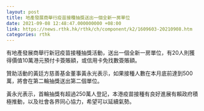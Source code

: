 ```yaml
---
layout: post
title: 地產發展商舉行疫苗接種抽獎送出一個全新一房單位
date: 2021-09-08 12:48:47.000000000 +08:00
link: https://news.rthk.hk/rthk/ch/component/k2/1609603-20210908.htm
categories: rthk
---
```


有地產發展商舉行新冠疫苗接種抽獎活動，送出一個全新一房單位，有20人則獲得價值10萬港元預付卡簽賬額，或信用卡免找數簽賬額。

贊助活動的黃廷方慈善基金董事黃永光表示，如果接種人數在本月底前達到500萬，將會在第二輪抽獎送出第二個單位。

黃永光表示，首輪抽獎有超過250萬人登記，本港疫苗接種有良好進展有賴政府積極推動，以及社會各界同心協力，希望可以延續氣勢。
